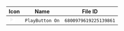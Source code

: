| Icon | Name | File ID |
| ---  | ---  | ---     |
| ![](PlayButton%20On.png) | `PlayButton On` | `6800979619225139861` |
